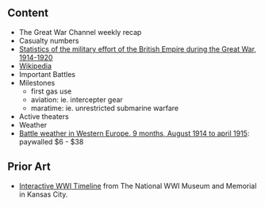 ## Content
 * The Great War Channel weekly recap
 * Casualty numbers
  * [Statistics of the military effort of the British Empire during the Great War, 1914-1920](https://archive.org/stream/statisticsofmili00grea/statisticsofmili00grea_djvu.txt)
  * [Wikipedia](https://en.wikipedia.org/wiki/World_War_I_casualties)
 * Important Battles
 * Milestones
    * first gas use
    * aviation: ie. intercepter gear
    * maratime: ie. unrestricted submarine warfare
 * Active theaters
 * Weather
  * [Battle weather in Western Europe. 9 months, August 1914 to april 1915](http://onlinelibrary.wiley.com/doi/10.1002/qj.49704117606/abstract): paywalled $6 - $38

 ## Prior Art
  * [Interactive WWI Timeline](https://www.theworldwar.org/explore/interactive-wwi-timeline) from The National WWI Museum and Memorial in Kansas City.
